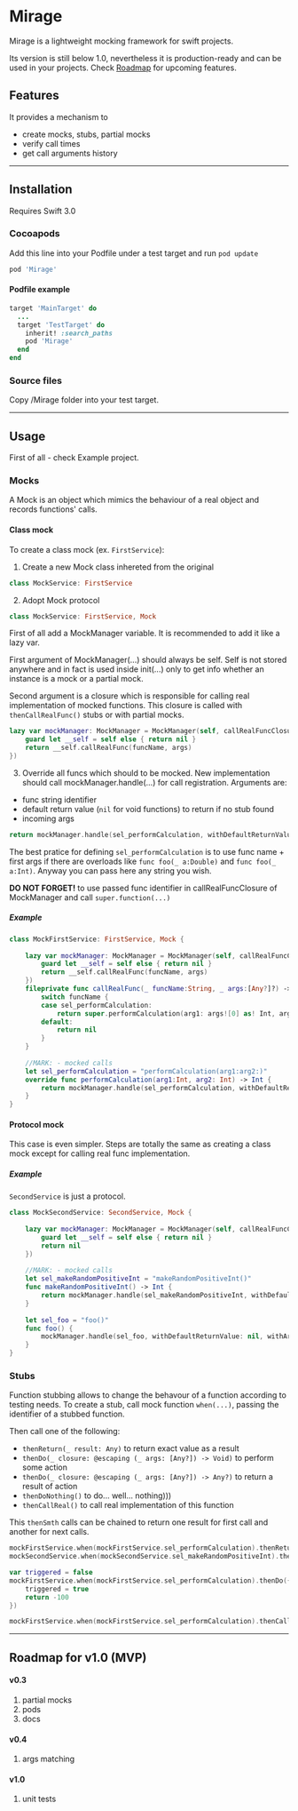 # Mirage
Mirage is a lightweight mocking framework for swift projects. 

Its version is still below 1.0, nevertheless it is production-ready and can be used in your projects. 
Check [Roadmap](https://github.com/valnoc/Mirage/blob/master/README.md#roadmap-for-v10-mvp) for upcoming features.

## Features
It provides a mechanism to 
- create mocks, stubs, partial mocks
- verify call times
- get call arguments history

---
## Installation
Requires Swift 3.0

### Cocoapods
Add this line into your Podfile under a test target and run `pod update`
```ruby
pod 'Mirage'
```

#### Podfile example
```ruby
target 'MainTarget' do
  ...
  target 'TestTarget' do
    inherit! :search_paths
    pod 'Mirage'
  end
end
```
### Source files
Copy /Mirage folder into your test target.

---
## Usage
First of all - check Example project.
### Mocks
A Mock is an object which mimics the behaviour of a real object and records functions' calls.
#### Class mock
To create a class mock (ex. `FirstService`): 
1. Create a new Mock class inhereted from the original 
```swift
class MockService: FirstService
```
2. Adopt Mock protocol 
```swift
class MockService: FirstService, Mock
```
First of all add a MockManager variable. It is recommended to add it like a lazy var. 

First argument of MockManager(...) should always be self. Self is not stored anywhere and in fact is used inside init(...) only to get info whether an instance is a mock or a partial mock.

Second argument is a closure which is responsible for calling real implementation of mocked functions. This closure is called with `thenCallRealFunc()` stubs or with partial mocks.
```swift
lazy var mockManager: MockManager = MockManager(self, callRealFuncClosure: { [weak self] (funcName, args) -> Any? in
    guard let __self = self else { return nil }
    return __self.callRealFunc(funcName, args)
})
```
3. Override all funcs which should to be mocked.
New implementation should call mockManager.handle(...) for call registration. 
Arguments are: 
* func string identifier
* default return value (`nil` for void functions) to return if no stub found
* incoming args
```swift
return mockManager.handle(sel_performCalculation, withDefaultReturnValue: 0, withArgs: arg1, arg2) as! Int
```
The best pratice for defining `sel_performCalculation` is to use func name + first args if there are overloads like `func foo(_ a:Double)` and `func foo(_ a:Int)`. Anyway you can pass here any string you wish.

**DO NOT FORGET!** to use passed func identifier in callRealFuncClosure of MockManager and call `super.function(...)`

##### Example
```swift
class MockFirstService: FirstService, Mock {
    
    lazy var mockManager: MockManager = MockManager(self, callRealFuncClosure: { [weak self] (funcName, args) -> Any? in
        guard let __self = self else { return nil }
        return __self.callRealFunc(funcName, args)
    })
    fileprivate func callRealFunc(_ funcName:String, _ args:[Any?]?) -> Any? {
        switch funcName {
        case sel_performCalculation:
            return super.performCalculation(arg1: args![0] as! Int, arg2: args![1] as! Int)
        default:
            return nil
        }
    }
    
    //MARK: - mocked calls
    let sel_performCalculation = "performCalculation(arg1:arg2:)"
    override func performCalculation(arg1:Int, arg2: Int) -> Int {
        return mockManager.handle(sel_performCalculation, withDefaultReturnValue: 0, withArgs: arg1, arg2) as! Int
    }
}
```
#### Protocol mock
This case is even simpler. Steps are totally the same as creating a class mock except for calling real func implementation.
##### Example
`SecondService` is just a protocol.
```swift
class MockSecondService: SecondService, Mock {
    
    lazy var mockManager: MockManager = MockManager(self, callRealFuncClosure: { [weak self] (funcName, args) -> Any? in
        guard let __self = self else { return nil }
        return nil
    })
    
    //MARK: - mocked calls
    let sel_makeRandomPositiveInt = "makeRandomPositiveInt()"
    func makeRandomPositiveInt() -> Int {
        return mockManager.handle(sel_makeRandomPositiveInt, withDefaultReturnValue: 4, withArgs: nil) as! Int
    }
    
    let sel_foo = "foo()"
    func foo() {
        mockManager.handle(sel_foo, withDefaultReturnValue: nil, withArgs: nil)
    }
}
```
### Stubs
Function stubbing allows to change the behavour of a function according to testing needs.
To create a stub, call mock function `when(...)`, passing the identifier of a stubbed function.

Then call one of the following:
* `thenReturn(_ result: Any)` to return exact value as a result
* `thenDo(_ closure: @escaping (_ args: [Any?]) -> Void)` to perform some action
* `thenDo(_ closure: @escaping (_ args: [Any?]) -> Any?)` to return a result of action
* `thenDoNothing()` to do... well... nothing)))
* `thenCallReal()` to call real implementation of this function

This `thenSmth` calls can be chained to return one result for first call and another for next calls.

```swift
mockFirstService.when(mockFirstService.sel_performCalculation).thenReturn(100)
mockSecondService.when(mockSecondService.sel_makeRandomPositiveInt).thenReturn(5).thenReturn(100)

var triggered = false
mockFirstService.when(mockFirstService.sel_performCalculation).thenDo({ _ -> Any? in
    triggered = true
    return -100
})

mockFirstService.when(mockFirstService.sel_performCalculation).thenCallReal()
```
---
## Roadmap for v1.0 (MVP)
#### v0.3
1. partial mocks
1. pods
1. docs
#### v0.4
1. args matching
#### v1.0
1. unit tests
